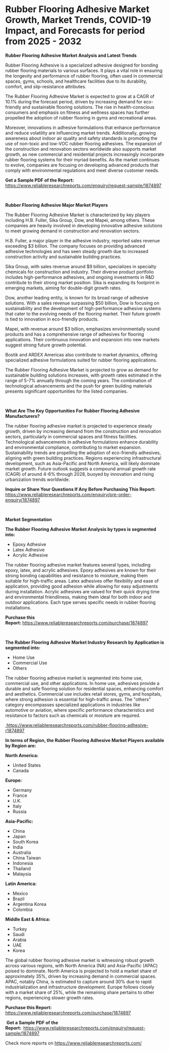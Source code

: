 <p><h1>Rubber Flooring Adhesive Market Growth, Market Trends, COVID-19 Impact, and Forecasts for period from 2025 - 2032</h1></p><p><strong>Rubber Flooring Adhesive Market Analysis and Latest Trends</strong></p>
<p><p>Rubber Flooring Adhesive is a specialized adhesive designed for bonding rubber flooring materials to various surfaces. It plays a vital role in ensuring the longevity and performance of rubber flooring, often used in commercial spaces, gyms, schools, and healthcare facilities due to its durability, comfort, and slip-resistance attributes. </p><p>The Rubber Flooring Adhesive Market is expected to grow at a CAGR of 10.1% during the forecast period, driven by increasing demand for eco-friendly and sustainable flooring solutions. The rise in health-conscious consumers and emphasis on fitness and wellness spaces has further propelled the adoption of rubber flooring in gyms and recreational areas. </p><p>Moreover, innovations in adhesive formulations that enhance performance and reduce volatility are influencing market trends. Additionally, growing awareness about indoor air quality and safety standards is promoting the use of non-toxic and low-VOC rubber flooring adhesives. The expansion of the construction and renovation sectors worldwide also supports market growth, as new commercial and residential projects increasingly incorporate rubber flooring systems for their myriad benefits. As the market continues to evolve, companies are focusing on developing advanced products that comply with environmental regulations and meet diverse customer needs.</p></p>
<p><strong>Get a Sample PDF of the Report:&nbsp;</strong> <a href="https://www.reliableresearchreports.com/enquiry/request-sample/1874897?utm_campaign=3093&utm_medium=2&utm_source=Github&utm_content=ia&utm_term=02042025&utm_id=rubber-flooring-adhesive">https://www.reliableresearchreports.com/enquiry/request-sample/1874897</a></p>
<p>&nbsp;</p>
<p><strong>Rubber Flooring Adhesive Major Market Players</strong></p>
<p><p>The Rubber Flooring Adhesive Market is characterized by key players including H.B. Fuller, Sika Group, Dow, and Mapei, among others. These companies are heavily involved in developing innovative adhesive solutions to meet growing demand in construction and renovation sectors.</p><p>H.B. Fuller, a major player in the adhesive industry, reported sales revenue exceeding $3 billion. The company focuses on providing advanced adhesive technologies and has seen steady growth due to increased construction activity and sustainable building practices.</p><p>Sika Group, with sales revenue around $9 billion, specializes in specialty chemicals for construction and industry. Their diverse product portfolio includes high-performance adhesives, and ongoing investments in R&D contribute to their strong market position. Sika is expanding its footprint in emerging markets, aiming for double-digit growth rates.</p><p>Dow, another leading entity, is known for its broad range of adhesive solutions. With a sales revenue surpassing $50 billion, Dow is focusing on sustainability and the development of high-performance adhesive systems that cater to the evolving needs of the flooring market. Their future growth is tied to innovation in eco-friendly products.</p><p>Mapei, with revenue around $3 billion, emphasizes environmentally sound products and has a comprehensive range of adhesives for flooring applications. Their continuous innovation and expansion into new markets suggest strong future growth potential.</p><p>Bostik and ARDEX Americas also contribute to market dynamics, offering specialized adhesive formulations suited for rubber flooring applications. </p><p>The Rubber Flooring Adhesive Market is projected to grow as demand for sustainable building solutions increases, with growth rates estimated in the range of 5-7% annually through the coming years. The combination of technological advancements and the push for green building materials presents significant opportunities for the listed companies. </p></p>
<p>&nbsp;</p>
<p><strong>What Are The Key Opportunities For Rubber Flooring Adhesive Manufacturers?</strong></p>
<p><p>The rubber flooring adhesive market is projected to experience steady growth, driven by increasing demand from the construction and renovation sectors, particularly in commercial spaces and fitness facilities. Technological advancements in adhesive formulations enhance durability and environmental compliance, contributing to market expansion. Sustainability trends are propelling the adoption of eco-friendly adhesives, aligning with green building practices. Regions experiencing infrastructural development, such as Asia-Pacific and North America, will likely dominate market growth. Future outlook suggests a compound annual growth rate (CAGR) of around 4-6% through 2028, buoyed by innovation and rising urbanization trends worldwide.</p></p>
<p><strong>Inquire or Share Your Questions If Any Before Purchasing This Report:</strong> <a href="https://www.reliableresearchreports.com/enquiry/pre-order-enquiry/1874897?utm_campaign=3093&utm_medium=2&utm_source=Github&utm_content=ia&utm_term=02042025&utm_id=rubber-flooring-adhesive">https://www.reliableresearchreports.com/enquiry/pre-order-enquiry/1874897</a></p>
<p>&nbsp;</p>
<p><strong>Market Segmentation</strong></p>
<p><strong>The Rubber Flooring Adhesive Market Analysis by types is segmented into:</strong></p>
<p><ul><li>Epoxy Adhesive</li><li>Latex Adhesive</li><li>Acrylic Adhesive</li></ul></p>
<p><p>The rubber flooring adhesive market features several types, including epoxy, latex, and acrylic adhesives. Epoxy adhesives are known for their strong bonding capabilities and resistance to moisture, making them suitable for high-traffic areas. Latex adhesives offer flexibility and ease of application, providing good adhesion while allowing for easy adjustments during installation. Acrylic adhesives are valued for their quick drying time and environmental friendliness, making them ideal for both indoor and outdoor applications. Each type serves specific needs in rubber flooring installations.</p></p>
<p><strong>Purchase this Report:&nbsp;</strong><a href="https://www.reliableresearchreports.com/purchase/1874897?utm_campaign=3093&utm_medium=2&utm_source=Github&utm_content=ia&utm_term=02042025&utm_id=rubber-flooring-adhesive">https://www.reliableresearchreports.com/purchase/1874897</a></p>
<p>&nbsp;</p>
<p><strong>The Rubber Flooring Adhesive Market Industry Research by Application is segmented into:</strong></p>
<p><ul><li>Home Use</li><li>Commercial Use</li><li>Others</li></ul></p>
<p><p>The rubber flooring adhesive market is segmented into home use, commercial use, and other applications. In home use, adhesives provide a durable and safe flooring solution for residential spaces, enhancing comfort and aesthetics. Commercial use includes retail stores, gyms, and hospitals, where strong adhesion is essential for high-traffic areas. The "others" category encompasses specialized applications in industries like automotive or aviation, where specific performance characteristics and resistance to factors such as chemicals or moisture are required.</p></p>
<p><a href="https://www.reliableresearchreports.com/rubber-flooring-adhesive-r1874897?utm_campaign=3093&utm_medium=2&utm_source=Github&utm_content=ia&utm_term=02042025&utm_id=rubber-flooring-adhesive">&nbsp;https://www.reliableresearchreports.com/rubber-flooring-adhesive-r1874897</a></p>
<p><strong>In terms of Region, the Rubber Flooring Adhesive Market Players available by Region are:</strong></p>
<p>
    <p> <strong> North America: </strong>
        <ul>
            <li>United States</li>
            <li>Canada</li>
        </ul>
        </p> 
    <p> <strong> Europe: </strong>
        <ul>
            <li>Germany</li>
            <li>France</li>
            <li>U.K.</li>
            <li>Italy</li>
            <li>Russia</li>
        </ul>
        </p> 
    <p> <strong> Asia-Pacific: </strong>
        <ul>
            <li>China</li>
            <li>Japan</li>
            <li>South Korea</li>
            <li>India</li>
            <li>Australia</li>
            <li>China Taiwan</li>
            <li>Indonesia</li>
            <li>Thailand</li>
            <li>Malaysia</li>
        </ul>
        </p> 
    <p> <strong> Latin America: </strong>
        <ul>
            <li>Mexico</li>
            <li>Brazil</li>
            <li>Argentina Korea</li>
            <li>Colombia</li>
        </ul>
        </p> 
    <p> <strong> Middle East & Africa: </strong>
        <ul>
            <li>Turkey</li>
            <li>Saudi</li>
            <li>Arabia</li>
            <li>UAE</li>
            <li>Korea</li>
        </ul>
    </p>
    </p>
<p><p>The global rubber flooring adhesive market is witnessing robust growth across various regions, with North America (NA) and Asia-Pacific (APAC) poised to dominate. North America is projected to hold a market share of approximately 35%, driven by increasing demand in commercial spaces. APAC, notably China, is estimated to capture around 30% due to rapid industrialization and infrastructure development. Europe follows closely with a market share of 25%, while the remaining share pertains to other regions, experiencing slower growth rates.</p></p>
<p><strong>Purchase this Report: </strong><a href="https://www.reliableresearchreports.com/purchase/1874897?utm_campaign=3093&utm_medium=2&utm_source=Github&utm_content=ia&utm_term=02042025&utm_id=rubber-flooring-adhesive">https://www.reliableresearchreports.com/purchase/1874897</a></p>
<p>&nbsp;<strong>Get a Sample PDF of the Report:&nbsp;&nbsp;</strong><a href="https://www.reliableresearchreports.com/enquiry/request-sample/1874897?utm_campaign=3093&utm_medium=2&utm_source=Github&utm_content=ia&utm_term=02042025&utm_id=rubber-flooring-adhesive">https://www.reliableresearchreports.com/enquiry/request-sample/1874897</a></p>
<p><strong></strong></p>
<p>Check more reports on <a href="https://www.reliableresearchreports.com/?utm_campaign=3093&utm_medium=2&utm_source=Github&utm_content=ia&utm_term=02042025&utm_id=rubber-flooring-adhesive">https://www.reliableresearchreports.com/</a></p>